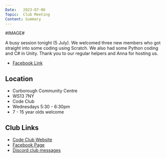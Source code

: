```yaml
---
Date:   2023-07-06
Topic:  Club Meeting
Content: Summary
---
```

#IMAGE#

A busy session tonight (5 July). We welcomed three new members who got straight into some coding using Scratch. We also had some Python coding and C# in Unity. Thank you to our regular helpers and Anna for hosting us.

* [Facebook Link](https://www.facebook.com/720665616418529/posts/781322910352799)

## Location

* Curborough Community Centre
* WS13 7NY
* Code Club
* Wednesdays 5:30 - 6:30pm
* 7 - 15 year olds welcome

## Club Links

* [Code Club Website](https://lichfield-code-club.github.io/)
* [Facebook Page](https://www.facebook.com/LichfieldCoders)
* [Discord club messages](https://discord.gg/szz6xGK)
